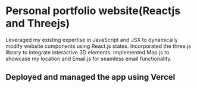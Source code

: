 # Personal portfolio website(Reactjs and Threejs)
Leveraged my existing expertise in JavaScript and JSX to dynamically modify website components using React.js states.
Incorporated the three.js library to integrate interactive 3D elements. Implemented Map.js to showcase my location and Email.js for seamless email functionality.
## Deployed and managed the app using Vercel

